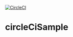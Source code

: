 [![CircleCI](https://circleci.com/gh/ccf05017/circleCiSample.svg?style=svg)](https://circleci.com/gh/ccf05017/circleCiSample)

# circleCiSample

